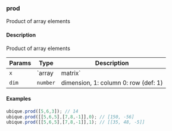 ### prod
Product of array elements


#### Description

Product of array elements


|Params|Type|Description
|---------|----|-----------
|`x` | `array|matrix` | array of values
|`dim` | `number` | dimension, 1: column 0: row (def: 1)


#### Examples

```js
ubique.prod([5,6,3]); // 14
ubique.prod([[5,6,5],[7,8,-1]],0); // [150, -56]
ubique.prod([[5,6,5],[7,8,-1]],1); // [[35, 48, -5]]
```

